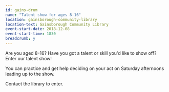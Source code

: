 ```yaml
---
id: gains-drum
name: "Talent show for ages 8-16"
location: gainsborough-community-library
location-text: Gainsborough Community Library
event-start-date: 2018-12-08
event-start-time: 1830
breadcrumb: y
---
```


Are you aged 8-16? Have you got a talent or skill you'd like to show off? Enter our talent show!

You can practice and get help deciding on your act on Saturday afternoons leading up to the show.

Contact the library to enter.
